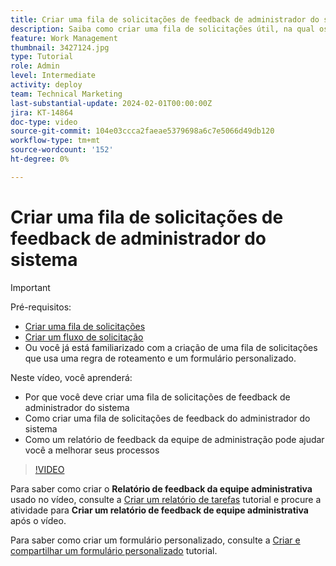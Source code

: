 ```yaml
---
title: Criar uma fila de solicitações de feedback de administrador do sistema
description: Saiba como criar uma fila de solicitações útil, na qual os administradores possam obter feedback sobre fluxos de trabalho e processos.
feature: Work Management
thumbnail: 3427124.jpg
type: Tutorial
role: Admin
level: Intermediate
activity: deploy
team: Technical Marketing
last-substantial-update: 2024-02-01T00:00:00Z
jira: KT-14864
doc-type: video
source-git-commit: 104e03ccca2faeae5379698a6c7e5066d49db120
workflow-type: tm+mt
source-wordcount: '152'
ht-degree: 0%

---
```


# Criar uma fila de solicitações de feedback de administrador do sistema

>[!IMPORTANT]
>
>Pré-requisitos:
>
>* [Criar uma fila de solicitações](https://experienceleague.adobe.com/docs/workfront-learn/tutorials-workfront/manage-work/request-queues/create-a-request-queue.html)
>* [Criar um fluxo de solicitação](https://experienceleague.adobe.com/docs/workfront-learn/tutorials-workfront/manage-work/request-queues/create-a-request-flow.html)
>* Ou você já está familiarizado com a criação de uma fila de solicitações que usa uma regra de roteamento e um formulário personalizado.

Neste vídeo, você aprenderá:

* Por que você deve criar uma fila de solicitações de feedback de administrador do sistema
* Como criar uma fila de solicitações de feedback do administrador do sistema
* Como um relatório de feedback da equipe de administração pode ajudar você a melhorar seus processos

>[!VIDEO](https://video.tv.adobe.com/v/3427124/?quality=12&learn=on)

Para saber como criar o **Relatório de feedback da equipe administrativa** usado no vídeo, consulte a [Criar um relatório de tarefas](https://experienceleague.adobe.com/docs/workfront-learn/tutorials-workfront/reporting/basic-reporting/create-a-task-report.html?lang=en) tutorial e procure a atividade para **Criar um relatório de feedback de equipe administrativa** após o vídeo.

Para saber como criar um formulário personalizado, consulte a [Criar e compartilhar um formulário personalizado](https://experienceleague.adobe.com/docs/workfront-learn/tutorials-workfront/custom-data/custom-forms/custom-forms-creating-and-sharing-a-custom-form.html) tutorial.
